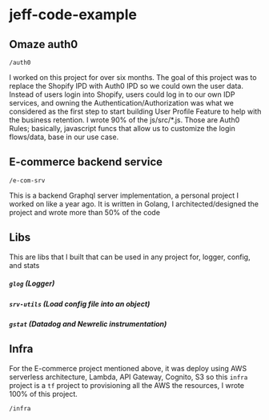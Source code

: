 # jeff-code-example

## Omaze auth0

`/auth0`

I worked on this project for over six months. The goal of this project was to replace the Shopify IPD with Auth0 IPD
so we could own the user data. Instead of users login into Shopify, users could log in to our own IDP services, and
owning the Authentication/Authorization was what we considered as the first step to start building User Profile
Feature to help with the business retention. I wrote 90% of the js/src/*.js. Those are Auth0 Rules; basically, 
javascript funcs that allow us to customize the login flows/data, base in our use case. 

## E-commerce backend service
`/e-com-srv`

This is a backend Graphql server implementation, a personal project I worked on like a year ago. 
It is written in Golang, I architected/designed the project and wrote more than 50% of the code

## Libs
This are libs that I built that can be used in any project for, logger, config, and stats 

##### `glog` (Logger)
##### `srv-utils` (Load config file into an object)
##### `gstat` (Datadog and Newrelic instrumentation)

## Infra
For the E-commerce project mentioned above, it was deploy using AWS serverless architecture, 
Lambda, API Gateway, Cognito, S3 so this `infra` project is a `tf` project to provisioning all the AWS 
the resources, I wrote 100% of this project.

`/infra`

